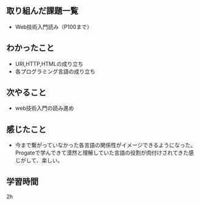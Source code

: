 ## 取り組んだ課題一覧
- Web技術入門読み（P100まで）
## わかったこと
- URI,HTTP,HTMLの成り立ち
- 各プログラミング言語の成り立ち
## 次やること
- web技術入門の読み進め
## 感じたこと
- 今まで繋がっていなかった各言語の関係性がイメージできるようになった。Progateで学んできて漠然と理解していた言語の役割が肉付けされてきた感じがして、楽しい。
## 学習時間
2h